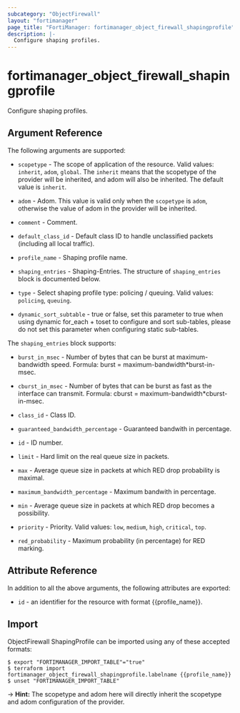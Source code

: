 ```yaml
---
subcategory: "ObjectFirewall"
layout: "fortimanager"
page_title: "FortiManager: fortimanager_object_firewall_shapingprofile"
description: |-
  Configure shaping profiles.
---
```


# fortimanager_object_firewall_shapingprofile
Configure shaping profiles.

## Argument Reference


The following arguments are supported:

* `scopetype` - The scope of application of the resource. Valid values: `inherit`, `adom`, `global`. The `inherit` means that the scopetype of the provider will be inherited, and adom will also be inherited. The default value is `inherit`.
* `adom` - Adom. This value is valid only when the `scopetype` is `adom`, otherwise the value of adom in the provider will be inherited.

* `comment` - Comment.
* `default_class_id` - Default class ID to handle unclassified packets (including all local traffic).
* `profile_name` - Shaping profile name.
* `shaping_entries` - Shaping-Entries. The structure of `shaping_entries` block is documented below.
* `type` - Select shaping profile type: policing / queuing. Valid values: `policing`, `queuing`.

* `dynamic_sort_subtable` - true or false, set this parameter to true when using dynamic for_each + toset to configure and sort sub-tables, please do not set this parameter when configuring static sub-tables.

The `shaping_entries` block supports:

* `burst_in_msec` - Number of bytes that can be burst at maximum-bandwidth speed. Formula: burst = maximum-bandwidth*burst-in-msec.
* `cburst_in_msec` - Number of bytes that can be burst as fast as the interface can transmit. Formula: cburst = maximum-bandwidth*cburst-in-msec.
* `class_id` - Class ID.
* `guaranteed_bandwidth_percentage` - Guaranteed bandwith in percentage.
* `id` - ID number.
* `limit` - Hard limit on the real queue size in packets.
* `max` - Average queue size in packets at which RED drop probability is maximal.
* `maximum_bandwidth_percentage` - Maximum bandwith in percentage.
* `min` - Average queue size in packets at which RED drop becomes a possibility.
* `priority` - Priority. Valid values: `low`, `medium`, `high`, `critical`, `top`.

* `red_probability` - Maximum probability (in percentage) for RED marking.


## Attribute Reference

In addition to all the above arguments, the following attributes are exported:
* `id` - an identifier for the resource with format {{profile_name}}.

## Import

ObjectFirewall ShapingProfile can be imported using any of these accepted formats:
```
$ export "FORTIMANAGER_IMPORT_TABLE"="true"
$ terraform import fortimanager_object_firewall_shapingprofile.labelname {{profile_name}}
$ unset "FORTIMANAGER_IMPORT_TABLE"
```
-> **Hint:** The scopetype and adom here will directly inherit the scopetype and adom configuration of the provider.
